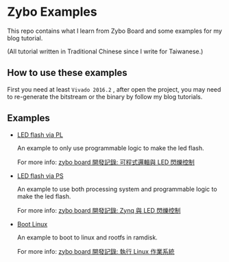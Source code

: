 Zybo Examples
========

This repo contains what I learn from Zybo Board and some examples for my blog tutorial.

(All tutorial written in Traditional Chinese since I write for Taiwanese.)

## How to use these examples

First you need at least `Vivado 2016.2` , after open the project, you may need to re-generate the bitstream or the binary by follow my blog tutorials.

## Examples

- [LED flash via PL](https://github.com/coldnew/zybo-examples/tree/master/led_flash_pl)

  An example to only use programmable logic to make the led flash.

  For more info: [zybo board 開發記錄: 可程式邏輯與 LED 閃爍控制](http://coldnew.github.io/zybo-board/pl_led)

- [LED flash via PS](https://github.com/coldnew/zybo-examples/tree/master/led_flash_zynq)

  An example to use both processing system and programmable logic to make the led flash.

  For more info: [zybo board 開發記錄: Zynq 與 LED 閃爍控制](http://coldnew.github.io/zybo-board/zynq_led_flash)

- [Boot Linux](https://github.com/coldnew/zybo-examples/tree/master/boot_linux)

  An example to boot to linux and rootfs in ramdisk.

  For more info: [zybo board 開發記錄: 執行 Linux 作業系統](http://coldnew.github.io/zybo-board/zynq_linux_simple)